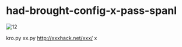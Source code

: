 
# had-brought-config-x-pass-spanl



![12](https://user-images.githubusercontent.com/72355033/102657756-4e996c00-4187-11eb-8dc3-02e3d1ab521e.PNG)



kro.py xx.py http://xxxhack.net/xxx/  x
